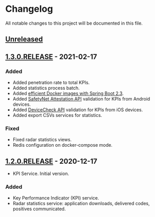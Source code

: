 # Changelog

All notable changes to this project will be documented in this file. 

## [Unreleased]

## [1.3.0.RELEASE] - 2021-02-17

### Added

- Added penetration rate to total KPIs.
- Added statistics process batch.
- Added [efficient Docker images with Spring Boot 2.3](https://spring.io/blog/2020/08/14/creating-efficient-docker-images-with-spring-boot-2-3).
- Added [SafetyNet Attestation API](https://developer.android.com/training/safetynet) validation for KPIs from Android devices.
- Added [DeviceCheck API](https://developer.apple.com/documentation/devicecheck) validation for KPIs from iOS devices.
- Added export CSVs services for statistics.

### Fixed

- Fixed radar statistics views.
- Redis configuration on docker-compose mode.

## [1.2.0.RELEASE] - 2020-12-17

* KPI Service. Initial version.

### Added

- Key Performance Indicator (KPI) service.
- Radar statistics service: application downloads, delivered codes, positives communicated.

[Unreleased]: https://github.com/RadarCOVID/radar-covid-backend-kpi-server/compare/1.3.0.RELEASE...develop
[1.3.0.RELEASE]: https://github.com/RadarCOVID/radar-covid-backend-kpi-server/compare/1.2.0.RELEASE...1.3.0.RELEASE
[1.2.0.RELEASE]: https://github.com/RadarCOVID/radar-covid-backend-kpi-server/releases/tag/1.2.0.RELEASE